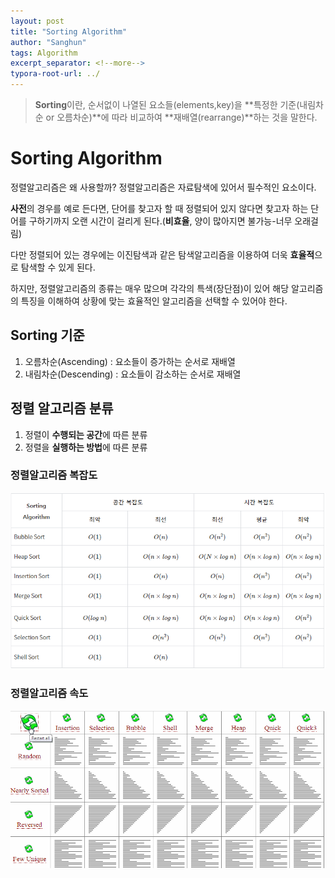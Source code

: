 ```yaml
---
layout: post
title: "Sorting Algorithm"
author: "Sanghun"
tags: Algorithm
excerpt_separator: <!--more-->
typora-root-url: ../
---
```


> **Sorting**이란, 순서없이 나열된 요소들(elements,key)을 **특정한 기준(내림차순 or 오름차순)**에 따라 비교하여 **재배열(rearrange)**하는 것을 말한다.

<!--more-->

# Sorting Algorithm

정렬알고리즘은 왜 사용할까?
정렬알고리즘은 자료탐색에 있어서 필수적인 요소이다.

**사전**의 경우를 예로 든다면, 단어를 찾고자 할 때 정렬되어 있지 않다면 찾고자 하는 단어를 구하기까지 오랜 시간이 걸리게 된다.(**비효율**, 양이 많아지면 불가능-너무 오래걸림)

다만 정렬되어 있는 경우에는 이진탐색과 같은 탐색알고리즘을 이용하여 더욱 **효율적**으로 탐색할 수 있게 된다.

하지만, 정렬알고리즘의 종류는 매우 많으며 각각의 특색(장단점)이 있어 해당 알고리즘의 특징을 이해하여 상황에 맞는 효율적인 알고리즘을 선택할 수 있어야 한다.

## Sorting 기준
1. 오름차순(Ascending) : 요소들이 증가하는 순서로 재배열
2. 내림차순(Descending) : 요소들이 감소하는 순서로 재배열



## 정렬 알고리즘 분류

1. 정렬이 **수행되는 공간**에 따른 분류
2. 정렬을 **실행하는 방법**에 따른 분류



### 정렬알고리즘 복잡도

![sorting_complexity](/assets/img/sorting_complexity.png)


### 정렬알고리즘 속도

![sorting_speed](/assets/img/sorting_speed.gif)

